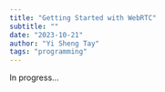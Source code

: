 ```yaml
---
title: "Getting Started with WebRTC"
subtitle: ""
date: "2023-10-21"
author: "Yi Sheng Tay"
tags: "programming"
---
```


In progress...